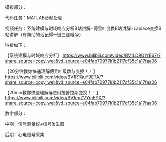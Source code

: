 模拟部分：

代码任务：MATLAB音频处理

视频任务：系统建模与时域响应分析B站讲解+傅里叶变换B站讲解+Laplace变换B站讲解（有帮助的话记得一键三连哦😀）

链接如下：

【系统建模与时域响应分析】 https://www.bilibili.com/video/BV1LD9UYrE67/?share_source=copy_web&vd_source=e04fab70977b1b2117cf35c1a17faa06

【20分钟教你快速理解傅里叶级数与变换！！】 https://www.bilibili.com/video/BV1R1QuY9ETA/?share_source=copy_web&vd_source=e04fab70977b1b2117cf35c1a17faa06

【20min教你快速理解与使用拉普拉斯变换！！】 https://www.bilibili.com/video/BV1epZVYmEYX/?share_source=copy_web&vd_source=e04fab70977b1b2117cf35c1a17faa06

数字部分：

中期：信号测量仪+信号发生器

后期：心电信号采集
